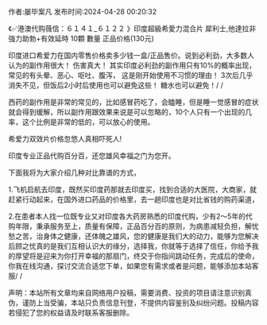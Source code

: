 <p>作者:屡毕案凡 发布时间:2024-04-28 00:20:32</p>
<p>《✅港澳代购薇信：６１４１_６１２２ 》印度超級希愛力混合片 犀利士,他達拉非 強力助勃+有效延時 10顆 數量 正品价格(130元) </p>
									<p>    印度进口希爱力在国内零售价格卖多少钱一盒/正品售价。说到必利劲，大多数人认为的副作用很大！ 伤害真大！ 其实印度必利劲的副作用只有10%的概率出现， 常见的有头晕、恶心、呕吐、腹泻， 这是刚开始使用不习惯的理由！ 3次后几乎消失不见，但饭后2小时后使用也可以避免这些！ 糖水也可以避免！/ / </p><p></p><p> 西药的副作用是非常的常见的，比如感冒药吃了，会瞌睡，但是睡一觉感冒的症状就会得到缓解，所以副作用跟效果来说是可以忽略的，10个人只有一个出现的几率，这个比例是非常的低的，可以放心的使用。</p><p> 希爱力双效片价格忽悠人真相吓死人!</p><p>印度专业正品代购百分百，还您雄风幸福之门为您开。</p><p>下面我将为大家介绍几种对比靠谱的方式，</p><p>1.飞机启航去印度，既然买印度药那就去印度买，找到合适的大医院，大商家，就赶紧行动起来，在国外进口药品的价格里，去一趟印度也是对比省钱的购药渠道，</p><p>2.在患者本人找一位既专业又对印度各大药房熟悉的印度代购，少有2～5年的代购年限，秉承服务至上，质量有保障，正品百分百的原则，为病患减轻负担，解忧愁之苦，治身体之健康，还体魄之雄风，您的健康是我们大的动力，能够为您解决后顾之忧真的是我们互相认识大的缘分，选择我，你就等于选择了信任，你给予我的厚望将是迎来为你打开幸福的那扇门，终交于你指间跳动任务，完成后的使命，你我在线沟通，探讨交流合适您下单，如果您有需求或者是问题，能够添加本站客服/ / </p>				声明：本站所有文章均来自网络用户投稿，需要消费、投资的项目请注意识别真伪，谨防上当受骗，本站只负责信息刊登，不提供内容鉴别及纠纷问题。投稿内容若侵犯了您的权益请及时联系客服删除。				

